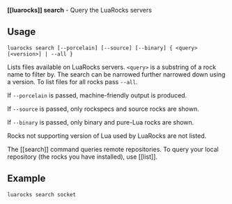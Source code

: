 **[[luarocks]] search** - Query the LuaRocks servers

## Usage

`luarocks search [--porcelain] [--source] [--binary] { <query> [<version>] | --all }`

Lists files available on LuaRocks servers. `<query>` is a substring of a rock name to filter by.
The search can be narrowed further narrowed down using a version. To list files for
all rocks pass `--all`.

If `--porcelain` is passed, machine-friendly output is produced.

If `--source` is passed, only rockspecs and source rocks are shown.

If `--binary` is passed, only binary and pure-Lua rocks are shown.

Rocks not supporting version of Lua used by LuaRocks are not listed.

The [[search]] command queries remote repositories. To query your local repository (the rocks you have installed), use [[list]].

## Example

```
luarocks search socket
```
